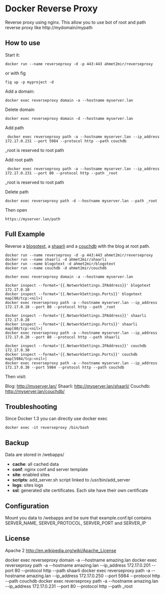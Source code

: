 Docker Reverse Proxy
====================

Reverse proxy using nginx. This allow you to use bot of root and path reverse proxy like http://mydomain/mypath

How to use
----------

Start it:

	docker run --name reverseproxy -d -p 443:443 ahmet2mir/reverseproxy

or with fig

	fig up -p myproject -d

Add a domain:

	docker exec reverseproxy domain -a --hostname myserver.lan

Delete domain

	docker exec reverseproxy domain -d --hostname myserver.lan

Add path
	
	 docker exec reverseproxy path -a --hostname myserver.lan --ip_address 172.17.0.231 --port 5984 --protocol http --path couchdb

_root is reserved to root path

Add root path
	
	 docker exec reverseproxy path -a --hostname myserver.lan --ip_address 172.17.0.231 --port 80 --protocol http --path _root

_root is reserved to root path

Delete path

	docker exec reverseproxy path -d --hostname myserver.lan --path _root

Then open

	https://myserver.lan/path


Full Example
------------

Reverse a [blogotext](https://github.com/ahmet2mir/dockerfiles/tree/master/blogotext), a [shaarli](https://github.com/ahmet2mir/dockerfiles/tree/master/shaarli) and a [couchdb](https://github.com/ahmet2mir/dockerfiles/tree/master/couchdb) with the blog at root path.

	docker run --name reverseproxy -d -p 443:443 ahmet2mir/reverseproxy
	docker run --name shaarli -d ahmet2mir/shaarli
	docker run --name blogotext -d ahmet2mir/blogotext
	docker run --name couchdb -d ahmet2mir/couchdb

	docker exec reverseproxy domain -a --hostname myserver.lan

	docker inspect --format='{{.NetworkSettings.IPAddress}}' blogotext
	172.17.0.10
	docker inspect --format='{{.NetworkSettings.Ports}}' blogotext
	map[80/tcp:<nil>]
	docker exec reverseproxy path -a --hostname myserver.lan --ip_address 172.17.0.10 --port 80 --protocol http --path _root

	docker inspect --format='{{.NetworkSettings.IPAddress}}' shaarli
	172.17.0.20
	docker inspect --format='{{.NetworkSettings.Ports}}' shaarli
	map[80/tcp:<nil>]
	docker exec reverseproxy path -a --hostname myserver.lan --ip_address 172.17.0.20 --port 80 --protocol http --path shaarli
	
	docker inspect --format='{{.NetworkSettings.IPAddress}}' couchdb
	172.17.0.30
	docker inspect --format='{{.NetworkSettings.Ports}}' couchdb
	map[5984/tcp:<nil>]
	docker exec reverseproxy path -a --hostname myserver.lan --ip_address 172.17.0.30 --port 5984 --protocol http --path couchdb

Then visit:

Blog: http://myserver.lan/
Shaarli: http://myserver.lan/shaarli/
Couchdb: http://myserver.lan/couchdb/

Troubleshooting
---------------

Since Docker 1.3 you can directly use docker exec

	docker exec -it reverseproxy /bin/bash

Backup
------

Data are stored in /webapps/

* **cache**: all cached data
* **conf**: nginx conf and server template
* **site**: enabled sites
* **scripts**: add_server.sh script linked to /usr/bin/add_server
* **logs**: sites logs
* **ssl**: generated site certificates. Each site have their own certificate

Configuration
-------------

Mount you data to /webapps and be sure that example.conf.tpl contains SERVER_NAME, SERVER_PROTOCOL, SERVER_PORT and SERVER_IP

License
-------

Apache 2 http://en.wikipedia.org/wiki/Apache_License





















docker exec reverseproxy domain -a --hostname amazing.lan
docker exec reverseproxy path -a --hostname amazing.lan --ip_address 172.17.0.201 --port 80 --protocol http --path shaarli
docker exec reverseproxy path -a --hostname amazing.lan --ip_address 172.17.0.250 --port 5984 --protocol http --path couchdb
docker exec reverseproxy path -a --hostname amazing.lan --ip_address 172.17.0.231 --port 80 --protocol http --path _root
